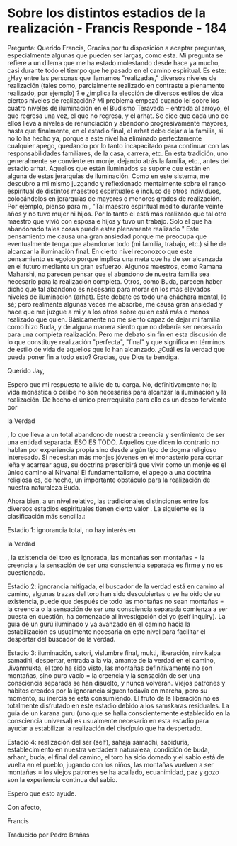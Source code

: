 # Sobre los distintos estadios de la realización - Francis Responde - 184

Pregunta: Querido Francis, Gracias por tu disposici&oacute;n a aceptar preguntas, especialmente algunas que pueden ser largas, como esta. Mi pregunta se refiere a un dilema que me ha estado molestando desde hace ya mucho, casi durante todo el tiempo que he pasado en el camino espiritual. Es este: &iquest;Hay entre las personas que llamamos &quot;realizadas,&quot; diversos niveles de realizaci&oacute;n (tales como, parcialmente realizado en contraste a plenamente realizado, por ejemplo) ? e &iquest;implica la elecci&oacute;n de diversos estilos de vida ciertos niveles de realizaci&oacute;n? Mi problema empez&oacute; cuando le&iacute; sobre los cuatro niveles de iluminaci&oacute;n en el Budismo Teravada &ndash; entrada al arroyo, el que regresa una vez, el que no regresa, y el arhat. Se dice que cada uno de ellos lleva a niveles de renunciaci&oacute;n y abandono progresivamente mayores, hasta que finalmente, en el estadio final, el arhat debe dejar a la familia, si no lo ha hecho ya, porque a este nivel ha eliminado perfectamente cualquier apego, quedando por lo tanto incapacitado para continuar con las responsabilidades familiares, de la casa, carrera, etc. En esta tradici&oacute;n, uno generalmente se convierte en monje, dejando atr&aacute;s la familia, etc., antes del estadio arhat. Aquellos que est&aacute;n iluminados se supone que est&aacute;n en alguna de estas jerarqu&iacute;as de iluminaci&oacute;n. Como en este sistema, me descubro a mi mismo juzgando y reflexionado mentalmente sobre el rango espiritual de distintos maestros espirituales e incluso de otros individuos, coloc&aacute;ndolos en jerarqu&iacute;as de mayores o menores grados de realizaci&oacute;n. Por ejemplo, pienso para mi, &quot;Tal maestro espiritual medit&oacute; durante veinte a&ntilde;os y no tuvo mujer ni hijos. Por lo tanto el est&aacute; m&aacute;s realizado que tal otro maestro que vivi&oacute; con esposa e hijos y tuvo un trabajo. Solo el que ha abandonado tales cosas puede estar plenamente realizado &quot; Este pensamiento me causa una gran ansiedad porque me preocupa que eventualmente tenga que abandonar todo (mi familia, trabajo, etc.) si he de alcanzar la iluminaci&oacute;n final. En cierto nivel reconozco que este pensamiento es egoico porque implica una meta que ha de ser alcanzada en el futuro mediante un gran esfuerzo. Algunos maestros, como Ramana Maharshi, no parecen pensar que el abandono de nuestra familia sea necesario para la realizaci&oacute;n completa. Otros, como Buda, parecen haber dicho que tal abandono es necesario para morar en los m&aacute;s elevados niveles de iluminaci&oacute;n (arhat). Este debate es todo una ch&aacute;chara mental, lo s&eacute;; pero realmente algunas veces me absorbe, me causa gran ansiedad y hace que me juzgue a mi y a los otros sobre quien est&aacute; m&aacute;s o menos realizado que quien. B&aacute;sicamente no me siento capaz de dejar mi familia como hizo Buda, y de alguna manera siento que no deber&iacute;a ser necesario para una completa realizaci&oacute;n. Pero me debato sin fin en esta discusi&oacute;n de lo que constituye realizaci&oacute;n &quot;perfecta&quot;, &quot;final&quot; y que significa en t&eacute;rminos de estilo de vida de aquellos que lo han alcanzado. &iquest;Cu&aacute;l es la verdad que pueda poner fin a todo esto? Gracias, que Dios te bendiga.

Querido Jay,

Espero que mi respuesta te alivie de tu carga. No, definitivamente no; la vida mon&aacute;stica o c&eacute;libe no son necesarias para alcanzar la iluminaci&oacute;n y la realizaci&oacute;n. De hecho el &uacute;nico prerrequisito para ello es un deseo ferviente por 

la Verdad

, lo que lleva a un total abandono de nuestra creencia y sentimiento de ser una entidad separada. ESO ES TODO. Aquellos que dicen lo contrario no hablan por experiencia propia sino desde alg&uacute;n tipo de dogma religioso interesado. Si necesitan m&aacute;s monjes j&oacute;venes en el monasterio para cortar le&ntilde;a y acarrear agua, su doctrina prescribir&aacute; que vivir como un monje es el &uacute;nico camino al Nirvana! El fundamentalismo, el apego a una doctrina religiosa es, de hecho, un importante obst&aacute;culo para la realizaci&oacute;n de nuestra naturaleza Buda.

Ahora bien, a un nivel relativo, las tradicionales distinciones entre los diversos estadios espirituales tienen cierto valor . La siguiente es la clasificaci&oacute;n m&aacute;s sencilla.:

Estadio 1: ignorancia total, no hay inter&eacute;s en 

la Verdad

, la existencia del toro es ignorada, las monta&ntilde;as son monta&ntilde;as = la creencia y la sensaci&oacute;n de ser una consciencia separada es firme y no es cuestionada.

Estadio 2: ignorancia mitigada, el buscador de la verdad est&aacute; en camino al camino, algunas trazas del toro han sido descubiertas o se ha o&iacute;do de su existencia, puede que despu&eacute;s de todo las monta&ntilde;as no sean monta&ntilde;as = la creencia o la sensaci&oacute;n de ser una consciencia separada comienza a ser puesta en cuesti&oacute;n, ha comenzado al investigaci&oacute;n del yo (self inquiry). La gu&iacute;a de un gur&uacute; iluminado y ya avanzado en el camino hacia la estabilizaci&oacute;n es usualmente necesaria en este nivel para facilitar el despertar del buscador de la verdad. 

Estadio 3: iluminaci&oacute;n, satori, vislumbre final, mukti, liberaci&oacute;n, nirvikalpa samadhi, despertar, entrada a la v&iacute;a, amante de la verdad en el camino, Jivanmukta, el toro ha sido visto, las monta&ntilde;as definitivamente no son monta&ntilde;as, sino puro vac&iacute;o = la creencia y la sensaci&oacute;n de ser una consciencia separada se han disuelto, y nunca volver&aacute;n. Viejos patrones y h&aacute;bitos creados por la ignorancia siguen todav&iacute;a en marcha, pero su momento, su inercia se est&aacute; consumiendo. El fruto de la liberaci&oacute;n no es totalmente disfrutado en este estadio debido a los samskaras residuales. La gu&iacute;a de un karana guru (uno que se halla conscientemente establecido en la consciencia universal) es usualmente necesario en esta estadio para ayudar a estabilizar la realizaci&oacute;n del disc&iacute;pulo que ha despertado.

Estadio 4: realizaci&oacute;n del ser (self), sahaja samadhi, sabidur&iacute;a, establecimiento en nuestra verdadera naturaleza, condici&oacute;n de buda, arhant, buda, el final del camino, el toro ha sido domado y el sabio est&aacute; de vuelta en el pueblo, jugando con los ni&ntilde;os, las monta&ntilde;as vuelven a ser monta&ntilde;as = los viejos patrones se ha acallado, ecuanimidad, paz y gozo son la experiencia continua del sabio.

Espero que esto ayude.

Con afecto,

Francis

Traducido por Pedro Bra&ntilde;as

